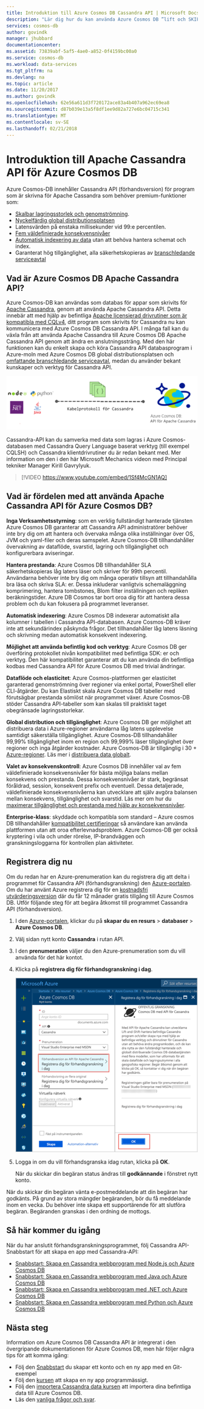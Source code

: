 ```yaml
---
title: Introduktion till Azure Cosmos DB Cassandra API | Microsoft Docs
description: "Lär dig hur du kan använda Azure Cosmos DB ”lift och SKIFT” befintliga program och skapa nya program med hjälp av Cassandra API med hjälp av Cassandra drivrutiner och CQL du är redan bekant med."
services: cosmos-db
author: govindk
manager: jhubbard
documentationcenter: 
ms.assetid: 73839abf-5af5-4ae0-a852-0f4159bc00a0
ms.service: cosmos-db
ms.workload: data-services
ms.tgt_pltfrm: na
ms.devlang: na
ms.topic: article
ms.date: 11/20/2017
ms.author: govindk
ms.openlocfilehash: 62e56a611d3f720172ace83a4b407a962ec69ea8
ms.sourcegitcommit: d87b039e13a5f8df1ee9d82a727e6bc04715c341
ms.translationtype: MT
ms.contentlocale: sv-SE
ms.lasthandoff: 02/21/2018
---
```

# <a name="introduction-to-apache-cassandra-api-for-azure-cosmos-db"></a>Introduktion till Apache Cassandra API för Azure Cosmos DB

Azure Cosmos-DB innehåller Cassandra API (förhandsversion) för program som är skrivna för Apache Cassandra som behöver premium-funktioner som:

* [Skalbar lagringsstorlek och genomströmning](partition-data.md).
* [Nyckelfärdig global distributionsplatsen](distribute-data-globally.md)
* Latensvärden på enstaka millisekunder vid 99:e percentilen.
* [Fem väldefinierade konsekvensnivåer](consistency-levels.md)
* [Automatisk indexering av data](http://www.vldb.org/pvldb/vol8/p1668-shukla.pdf) utan att behöva hantera schemat och index. 
* Garanterat hög tillgänglighet, alla säkerhetskopieras av [branschledande serviceavtal](https://azure.microsoft.com/support/legal/sla/cosmos-db/)

## <a name="what-is-the-azure-cosmos-db-apache-cassandra-api"></a>Vad är Azure Cosmos DB Apache Cassandra API?

Azure Cosmos-DB kan användas som databas för appar som skrivits för [Apache Cassandra](https://cassandra.apache.org/), genom att använda Apache Cassandra API. Detta innebär att med hjälp av befintliga [Apache licensierad drivrutiner som är kompatibla med CQLv4](https://cassandra.apache.org/doc/latest/getting_started/drivers.html?highlight=driver), ditt program som skrivits för Cassandra nu kan kommunicera med Azure Cosmos DB Cassandra API. I många fall kan du växla från att använda Apache Cassandra till Azure Cosmos DB Apache Cassandra API genom att ändra en anslutningssträng. Med den här funktionen kan du enkelt skapa och köra Cassandra API databasprogram i Azure-moln med Azure Cosmos DB global distributionsplatsen och [omfattande branschledande serviceavtal](https://azure.microsoft.com/support/legal/sla/cosmos-db), medan du använder bekant kunskaper och verktyg för Cassandra API.

![Azure Cosmos DB Cassandra-API](./media/cassandra-introduction/cosmosdb-cassandra.png)

Cassandra-API kan du samverka med data som lagras i Azure Cosmos-databasen med Cassandra Query Language baserat verktyg (till exempel CQLSH) och Cassandra klientdrivrutiner du är redan bekant med. Mer information om den i den här Microsoft Mechanics videon med Principal tekniker Manager Kirill Gavrylyuk.

> [!VIDEO https://www.youtube.com/embed/1Sf4McGN1AQ]
>

## <a name="what-is-the-benefit-of-using-apache-cassandra-api-for-azure-cosmos-db"></a>Vad är fördelen med att använda Apache Cassandra API för Azure Cosmos DB?

**Inga Verksamhetsstyrning**: som en verklig fullständigt hanterade tjänsten Azure Cosmos DB garanterar att Cassandra API administratörer behöver inte bry dig om att hantera och övervaka många olika inställningar över OS, JVM och yaml-filer och deras samspelet. Azure Cosmos-DB tillhandahåller övervakning av dataflöde, svarstid, lagring och tillgänglighet och konfigurerbara aviseringar. 

**Hantera prestanda**: Azure Cosmos DB tillhandahåller SLA säkerhetskopieras låg latens läser och skriver för 99th percentil. Användarna behöver inte bry dig om många operativ tillsyn att tillhandahålla bra läsa och skriva SLA: er. Dessa inkluderar vanligtvis schemaläggning komprimering, hantera tombstones, Blom filter inställningen och repliken beräkningstider. Azure DB Cosmos tar bort oroa dig för att hantera dessa problem och du kan fokusera på programmet leveranser.

**Automatisk indexering**: Azure Cosmos DB indexerar automatiskt alla kolumner i tabellen i Cassandra API-databasen. Azure Cosmos-DB kräver inte att sekundärindex påskynda frågor. Det tillhandahåller låg latens läsning och skrivning medan automatisk konsekvent indexering. 

**Möjlighet att använda befintlig kod och verktyg**: Azure Cosmos DB ger överföring protokollet nivån kompatibilitet med befintliga SDK: er och verktyg. Den här kompatibilitet garanterar att du kan använda din befintliga kodbas med Cassandra API för Azure Cosmos DB med trivial ändringar.

**Dataflöde och elasticitet**: Azure Cosmos-plattformen ger elasticitet garanterad genomströmning över regioner via enkel portal, PowerShell eller CLI-åtgärder. Du kan Elastiskt skala Azure Cosmos DB tabeller med förutsägbar prestanda sömlöst när programmet växer. Azure Cosmos-DB stöder Cassandra API-tabeller som kan skalas till praktiskt taget obegränsade lagringsstorlekar. 

**Global distribution och tillgänglighet**: Azure Cosmos DB ger möjlighet att distribuera data i Azure-regioner användarna låg latens upplevelse samtidigt säkerställa tillgänglighet. Azure Cosmos-DB tillhandahåller 99,99% tillgänglighet inom en region och 99,999% läser tillgänglighet över regioner och inga åtgärder kostnader. Azure Cosmos-DB är tillgänglig i 30 + [Azure-regioner](https://azure.microsoft.com/regions/services/). Läs mer i [distribuera data globalt](distribute-data-globally.md). 

**Valet av konsekvenskontroll**: Azure Cosmos DB innehåller val av fem väldefinierade konsekvensnivåer för bästa möjliga balans mellan konsekvens och prestanda. Dessa konsekvensnivåer är stark, begränsat föråldrad, session, konsekvent prefix och eventuell. Dessa detaljerade, väldefinierade konsekvensnivåerna kan utvecklare att själv avgöra balansen mellan konsekvens, tillgänglighet och svarstid. Läs mer om hur du [maximerar tillgänglighet och prestanda med hjälp av konsekvensnivåer](consistency-levels.md). 

**Enterprise-klass**: skyddade och kompatibla som standard – Azure cosmos DB tillhandahåller [kompatibilitet certifieringar](https://www.microsoft.com/trustcenter) så användare kan använda plattformen utan att oroa efterlevnadsproblem. Azure Cosmos-DB ger också kryptering i vila och under rörelse, IP-brandväggen och granskningsloggarna för kontrollen plan aktiviteter.  

<a id="sign-up-now"></a>
## <a name="sign-up-now"></a>Registrera dig nu 

Om du redan har en Azure-prenumeration kan du registrera dig att delta i programmet för Cassandra API (förhandsgranskning) den [Azure-portalen](https://aka.ms/cosmosdb-cassandra-signup).  Om du har använt Azure registrera dig för en [kostnadsfri utvärderingsversion](https://azure.microsoft.com/free) där du får 12 månader gratis tillgång till Azure Cosmos DB. Utför följande steg för att begära åtkomst till programmet Cassandra API (förhandsversion).

1. I den [Azure-portalen](https://portal.azure.com), klickar du på **skapar du en resurs** > **databaser** > **Azure Cosmos DB**. 

2. Välj sidan nytt konto **Cassandra** i rutan API. 

3. I den **prenumeration** väljer du den Azure-prenumeration som du vill använda för det här kontot.

4. Klicka på **registrera dig för förhandsgranskning i dag**.

    ![Azure Cosmos DB Cassandra-API](./media/cassandra-introduction/cassandra-sign-up.png)

3. Logga in om du vill förhandsgranska idag rutan, klicka på **OK**. 

    När du skickar din begäran status ändras till **godkännande** i fönstret nytt konto. 

När du skickar din begäran vänta e-postmeddelande att din begäran har godkänts. På grund av stora mängder begäranden, bör du få meddelande inom en vecka. Du behöver inte skapa ett supportärende för att slutföra begäran. Begäranden granskas i den ordning de mottogs. 

## <a name="how-to-get-started"></a>Så här kommer du igång
När du har anslutit förhandsgranskningsprogrammet, följ Cassandra API-Snabbstart för att skapa en app med Cassandra-API:

* [Snabbstart: Skapa en Cassandra webbprogram med Node.js och Azure Cosmos DB](create-cassandra-nodejs.md)
* [Snabbstart: Skapa en Cassandra webbprogram med Java och Azure Cosmos DB](create-cassandra-java.md)
* [Snabbstart: Skapa en Cassandra webbprogram med .NET och Azure Cosmos DB](create-cassandra-dotnet.md)
* [Snabbstart: Skapa en Cassandra webbprogram med Python och Azure Cosmos DB](create-cassandra-python.md)

## <a name="next-steps"></a>Nästa steg

Information om Azure Cosmos DB Cassandra API är integrerat i den övergripande dokumentationen för Azure Cosmos DB, men här följer några tips för att komma igång:

* Följ den [Snabbstart](create-cassandra-nodejs.md) du skapar ett konto och en ny app med en Git-exempel
* Följ den [kursen](tutorial-develop-cassandra-java.md) att skapa en ny app programmässigt.
* Följ den [importera Cassandra data kursen](cassandra-import-data.md) att importera dina befintliga data till Azure Cosmos DB.
* Läs den [vanliga frågor och svar](faq.md#cassandra).
